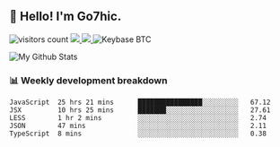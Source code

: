 ## 👋 Hello! I'm Go7hic.

 ![visitors count](https://visitors-by-url-pls-dont-use-this-in-your-repo.vercel.app/Go7hic-github-readme)
 <a href="https://twitter.com/Go7hic">
    <img src="https://img.shields.io/badge/-@Go7hic-1ca0f1?style=flat-square&labelColor=1ca0f1&logo=twitter&logoColor=white&link=https://twitter.com/Go7hic">
   <a/>
   <a href="mailto:gtfx0209@gmail.com">
    <img src="https://img.shields.io/badge/-gtfx0209@gmail.com-c14438?style=flat-square&logo=Gmail&logoColor=white&link=mailto:gtfx0209@gmail.com">
   <a/>
    ![Keybase BTC](https://img.shields.io/keybase/btc/Go7hic)
 <!--
🔭 I’m currently working
🌱 I’m currently learning
💬 Ask me about 
📫 How to reach me: 
⚡ Fun fact: 
-->

![My Github Stats](https://github-readme-stats.vercel.app/api?username=Go7hic&show_icons=true&count_private=true)



### 📊 Weekly development breakdown
<!--START_SECTION:waka-->
```text
JavaScript  25 hrs 21 mins      ████████████████░░░░░░░░░   67.12 
JSX         10 hrs 25 mins      ███████░░░░░░░░░░░░░░░░░░   27.61 
LESS        1 hr 2 mins         ░░░░░░░░░░░░░░░░░░░░░░░░░   2.74 
JSON        47 mins             ░░░░░░░░░░░░░░░░░░░░░░░░░   2.11 
TypeScript  8 mins              ░░░░░░░░░░░░░░░░░░░░░░░░░   0.38
```
<!--END_SECTION:waka-->


